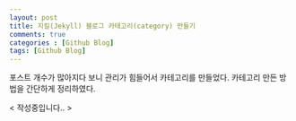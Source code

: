 ```yaml
---
layout: post
title: 지킬(Jekyll) 블로그 카테고리(category) 만들기
comments: true
categories : [Github Blog]
tags: [Github Blog]
---
```


포스트 개수가 많아지다 보니 관리가 힘들어서 카테고리를 만들었다. 카테고리 만든 방법을 간단하게 정리하였다.<br>

< 작성중입니다.. >
